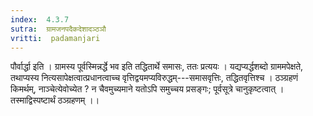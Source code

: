 ```yaml
---
index:  4.3.7
sutra:  ग्रामजनपदैकदेशादञ्ठञौ
vritti:  padamanjari
---
```


पौर्वार्द्धा इति । ग्रामस्य पूर्वस्मिन्नर्द्धे भव इति तद्धितार्थे समासः, ततः प्रत्ययः । यद्यप्यर्द्धशब्दो ग्राममपेक्षते, तथाप्यस्य नित्यसापेक्षत्वात्प्रधानत्वाच्च वृत्तिद्वयमप्यविरुद्धम्---समासवृत्तिः, तद्धितवृत्तिश्च । ठञ्ग्रहणं किमर्थम्, नाञ्चेत्येवोच्येत ? न चैवमुच्यमाने यतोऽपि समुच्चय प्रसङ्गः; पूर्वसूत्रे चानुकृष्टत्वात् । तस्माद्विस्पष्टार्थं ठञ्ग्रहणम् ।।
